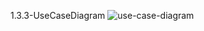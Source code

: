 1.3.3-UseCaseDiagram
![use-case-diagram](https://github.com/oleksandrblazhko/ai-213-ryabij/assets/101746597/4481aa4a-b90f-4fd9-8357-052423fc530d)
